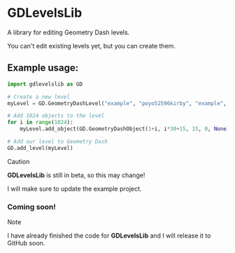 # GDLevelsLib

A library for editing Geometry Dash levels.

You can't edit existing levels yet, but you can create them.

## Example usage:
```python
import gdlevelslib as GD

# Create a new level
myLevel = GD.GeometryDashLevel("example", "poyo52596kirby", "example", '0', None)

# Add 1024 objects to the level
for i in range(1024):
    myLevel.add_object(GD.GeometryDashObject(1+i, i*30+15, 15, 0, None))

# Add our level to Geometry Dash
GD.add_level(myLevel)
```

> [!CAUTION]
> **GDLevelsLib** is still in beta, so this may change!
>
> I will make sure to update the example project.

### Coming soon!
> [!NOTE]
> I have already finished the code for **GDLevelsLib** and I will release it to GitHub soon.
